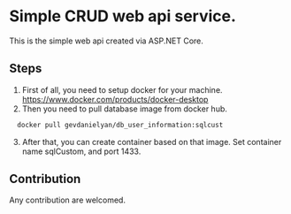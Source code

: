 
# Simple CRUD web api service.

This is the simple web api created via ASP.NET Core.


## Steps

1. First of all, you need to setup docker for your machine. https://www.docker.com/products/docker-desktop
2. Then you need to pull database image from docker hub. 
```bash
  docker pull gevdanielyan/db_user_information:sqlcust
```
3. After that, you can create container based on that image. Set container name sqlCustom, and port 1433.


## Contribution

Any contribution are welcomed.

